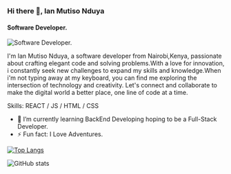### Hi there 👋, Ian Mutiso Nduya
#### Software Developer.
![Software Developer.](https://media.licdn.com/dms/image/D4D16AQGcVtVMe5Ag6w/profile-displaybackgroundimage-shrink_350_1400/0/1677090863893?e=1698883200&v=beta&t=_qEwGnQM20J7Tp8kMrbJ2txXDCjIQbgWdeRtItUIhds)

I'm Ian Mutiso Nduya, a software developer from Nairobi,Kenya, passionate about crafting elegant code and solving problems.With a love for innovation, i constantly seek new challenges to expand my skills and knowledge.When i'm not typing away at my keyboard, you can find me exploring the intersection of technology and creativity. Let's connect and collaborate to make the digital world a better place, one line of code at a time.

Skills: REACT / JS / HTML / CSS

- 🌱 I’m currently learning BackEnd Developing hoping to be a Full-Stack Developer. 
- ⚡ Fun fact: I Love Adventures. 

[![Top Langs](https://github-readme-stats.vercel.app/api/top-langs/?username=IanMutisoNduya)](https://github.com/anuraghazra/github-readme-stats)

![GitHub stats](https://github-readme-stats.vercel.app/api?username=IanMutisoNduya&show_icons=true&count_private=true)  

